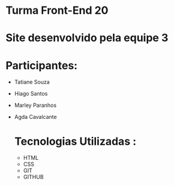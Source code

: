 
# Turma Front-End 20

# Site desenvolvido pela equipe 3

# Participantes:

- Tatiane Souza
- Hiago Santos
- Marley Paranhos
- Agda Cavalcante


  # Tecnologias Utilizadas :


  - HTML
  - CSS
  - GIT
  - GITHUB
